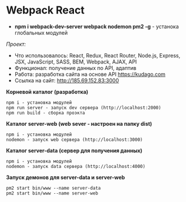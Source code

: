 # Webpack React
* **npm i webpack-dev-server webpack nodemon pm2 -g** - устанока глобальных модулей 

*Проект:*
* Что использовалось: React, Redux, React Router, Node.js, Express, JSX, JavaScript, SASS, BEM, Webpack, AJAX, API
* Функционал: получение данных по API, адаптив
* Работа: разработка сайта на основе API https://kudago.com
* Ссылка на сайт: http://185.69.152.83:3000

**Корневой каталог (разработка)**
```
npm i - установка модулей
npm run server - запуск dev сервера (http://localhost:2000)
npm run build - сборка проэкта
```

**Каталог server-web (web sever - настроен на папку dist)**
```
npm i - установка модулей
nodemon - запуск web сервера (http://localhost:3000)
```

**Каталог server-data (сервер для получения данных)**
```
npm i - установка модулей
nodemon - запуск data сервера (http://localhost:4000)
```

**Запуск демонов для server-data и server-web**
```
pm2 start bin/www --name server-data
pm2 start bin/www --name server-web
```